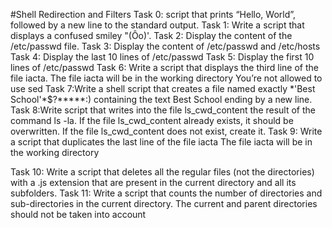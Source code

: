 
#Shell Redirection and Filters
Task 0: script that prints “Hello, World”, followed by a new line to the standard output.
Task 1: Write a script that displays a confused smiley "(Ôo)\'.
Task 2: Display the content of the /etc/passwd file.
Task 3: Display the content of /etc/passwd and /etc/hosts
Task 4: Display the last 10 lines of /etc/passwd
Task 5: Display the first 10 lines of /etc/passwd
Task 6: Write a script that displays the third line of the file iacta.
The file iacta will be in the working directory
You’re not allowed to use sed 
Task 7:Write a shell script that creates a file named exactly \*\'Best School\'\*$\?\*\*\*\*\*:) containing the text Best School ending by a new line.
Task 8:Write script that writes into the file ls_cwd_content the result of the command ls -la. If the file ls_cwd_content already exists, it should be overwritten. If the file ls_cwd_content does not exist, create it.
Task 9: Write a script that duplicates the last line of the file iacta
The file iacta will be in the working directory

Task 10: Write a script that deletes all the regular files (not the directories) with a .js extension that are present in the current directory and all its subfolders.
Task 11: Write a script that counts the number of directories and sub-directories in the current directory.
The current and parent directories should not be taken into account
